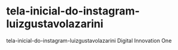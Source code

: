 # tela-inicial-do-instagram-luizgustavolazarini
tela-inicial-do-instagram-luizgustavolazarini  Digital Innovation One 
